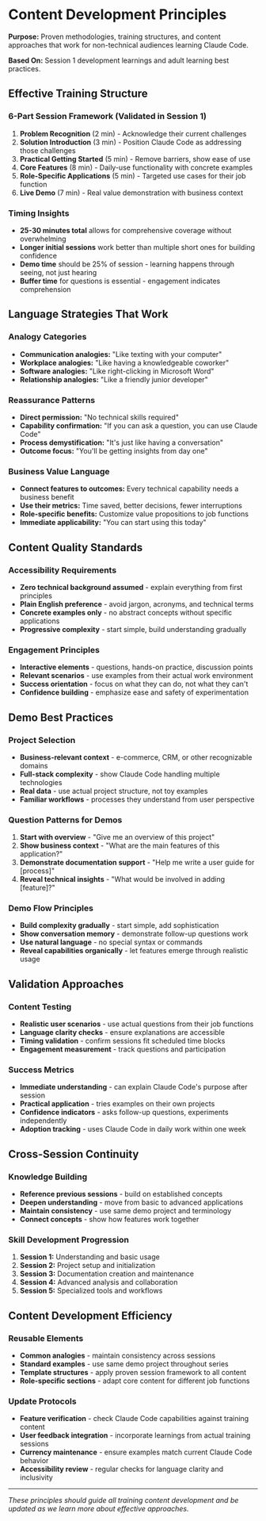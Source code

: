 # Content Development Principles

**Purpose:** Proven methodologies, training structures, and content approaches that work for non-technical audiences learning Claude Code.

**Based On:** Session 1 development learnings and adult learning best practices.

## Effective Training Structure

### 6-Part Session Framework (Validated in Session 1)
1. **Problem Recognition** (2 min) - Acknowledge their current challenges
2. **Solution Introduction** (3 min) - Position Claude Code as addressing those challenges  
3. **Practical Getting Started** (5 min) - Remove barriers, show ease of use
4. **Core Features** (8 min) - Daily-use functionality with concrete examples
5. **Role-Specific Applications** (5 min) - Targeted use cases for their job function
6. **Live Demo** (7 min) - Real value demonstration with business context

### Timing Insights
- **25-30 minutes total** allows for comprehensive coverage without overwhelming
- **Longer initial sessions** work better than multiple short ones for building confidence
- **Demo time** should be 25% of session - learning happens through seeing, not just hearing
- **Buffer time** for questions is essential - engagement indicates comprehension

## Language Strategies That Work

### Analogy Categories
- **Communication analogies:** "Like texting with your computer"
- **Workplace analogies:** "Like having a knowledgeable coworker" 
- **Software analogies:** "Like right-clicking in Microsoft Word"
- **Relationship analogies:** "Like a friendly junior developer"

### Reassurance Patterns
- **Direct permission:** "No technical skills required"
- **Capability confirmation:** "If you can ask a question, you can use Claude Code"
- **Process demystification:** "It's just like having a conversation"
- **Outcome focus:** "You'll be getting insights from day one"

### Business Value Language
- **Connect features to outcomes:** Every technical capability needs a business benefit
- **Use their metrics:** Time saved, better decisions, fewer interruptions
- **Role-specific benefits:** Customize value propositions to job functions
- **Immediate applicability:** "You can start using this today"

## Content Quality Standards

### Accessibility Requirements
- **Zero technical background assumed** - explain everything from first principles
- **Plain English preference** - avoid jargon, acronyms, and technical terms
- **Concrete examples only** - no abstract concepts without specific applications
- **Progressive complexity** - start simple, build understanding gradually

### Engagement Principles
- **Interactive elements** - questions, hands-on practice, discussion points
- **Relevant scenarios** - use examples from their actual work environment
- **Success orientation** - focus on what they can do, not what they can't
- **Confidence building** - emphasize ease and safety of experimentation

## Demo Best Practices

### Project Selection
- **Business-relevant context** - e-commerce, CRM, or other recognizable domains
- **Full-stack complexity** - show Claude Code handling multiple technologies
- **Real data** - use actual project structure, not toy examples
- **Familiar workflows** - processes they understand from user perspective

### Question Patterns for Demos
1. **Start with overview** - "Give me an overview of this project"
2. **Show business context** - "What are the main features of this application?"
3. **Demonstrate documentation support** - "Help me write a user guide for [process]"
4. **Reveal technical insights** - "What would be involved in adding [feature]?"

### Demo Flow Principles
- **Build complexity gradually** - start simple, add sophistication
- **Show conversation memory** - demonstrate follow-up questions work
- **Use natural language** - no special syntax or commands
- **Reveal capabilities organically** - let features emerge through realistic usage

## Validation Approaches

### Content Testing
- **Realistic user scenarios** - use actual questions from their job functions
- **Language clarity checks** - ensure explanations are accessible
- **Timing validation** - confirm sessions fit scheduled time blocks
- **Engagement measurement** - track questions and participation

### Success Metrics
- **Immediate understanding** - can explain Claude Code's purpose after session
- **Practical application** - tries examples on their own projects
- **Confidence indicators** - asks follow-up questions, experiments independently
- **Adoption tracking** - uses Claude Code in daily work within one week

## Cross-Session Continuity

### Knowledge Building
- **Reference previous sessions** - build on established concepts
- **Deepen understanding** - move from basic to advanced applications
- **Maintain consistency** - use same demo project and terminology
- **Connect concepts** - show how features work together

### Skill Development Progression
1. **Session 1:** Understanding and basic usage
2. **Session 2:** Project setup and initialization  
3. **Session 3:** Documentation creation and maintenance
4. **Session 4:** Advanced analysis and collaboration
5. **Session 5:** Specialized tools and workflows

## Content Development Efficiency

### Reusable Elements
- **Common analogies** - maintain consistency across sessions
- **Standard examples** - use same demo project throughout series
- **Template structures** - apply proven session framework to all content
- **Role-specific sections** - adapt core content for different job functions

### Update Protocols
- **Feature verification** - check Claude Code capabilities against training content
- **User feedback integration** - incorporate learnings from actual training sessions
- **Currency maintenance** - ensure examples match current Claude Code behavior
- **Accessibility review** - regular checks for language clarity and inclusivity

---

*These principles should guide all training content development and be updated as we learn more about effective approaches.*